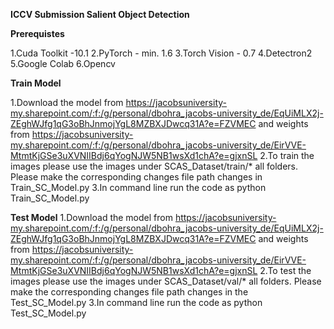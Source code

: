 **ICCV Submission Salient Object Detection**

**Prerequistes**

1.Cuda Toolkit -10.1
2.PyTorch - min. 1.6
3.Torch Vision - 0.7
4.Detectron2
5.Google Colab
6.Opencv

**Train Model**

1.Download the model from https://jacobsuniversity-my.sharepoint.com/:f:/g/personal/dbohra_jacobs-university_de/EqUiMLX2j-ZEghWJfg1qG3oBhJnmojYgL8MZBXJDwcq31A?e=FZVMEC and weights from https://jacobsuniversity-my.sharepoint.com/:f:/g/personal/dbohra_jacobs-university_de/EirVVE-MtmtKjGSe3uXVNIIBdj6qYogNJW5NB1wsXd1chA?e=gjxnSL
2.To train the images please use the images under SCAS_Dataset/train/* all folders. Please make the corresponding changes file path changes in Train_SC_Model.py
3.In command line run the code as python Train_SC_Model.py

**Test Model**
1.Download the model from https://jacobsuniversity-my.sharepoint.com/:f:/g/personal/dbohra_jacobs-university_de/EqUiMLX2j-ZEghWJfg1qG3oBhJnmojYgL8MZBXJDwcq31A?e=FZVMEC and weights from https://jacobsuniversity-my.sharepoint.com/:f:/g/personal/dbohra_jacobs-university_de/EirVVE-MtmtKjGSe3uXVNIIBdj6qYogNJW5NB1wsXd1chA?e=gjxnSL
2.To test the images please use the images under SCAS_Dataset/val/* all folders. Please make the corresponding changes file path changes in the Test_SC_Model.py
3.In command line run the code as python Test_SC_Model.py
